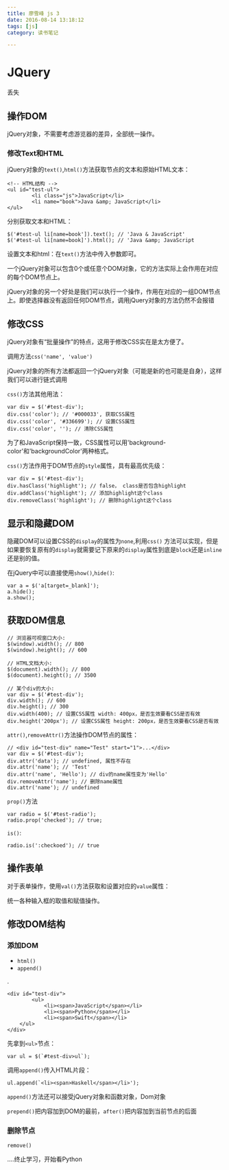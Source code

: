 ```yaml
---
title: 廖雪峰 js 3
date: 2016-08-14 13:18:12
tags: [js]
category: 读书笔记

---
```


# JQuery 

<!--more-->

丢失

## 操作DOM

jQuery对象，不需要考虑游览器的差异，全部统一操作。

### 修改Text和HTML

jQuery对象的`text()`,`html()`方法获取节点的文本和原始HTML文本：



	<!-- HTML结构 -->
	<ul id="test-ul">
    		<li class="js">JavaScript</li>
    		<li name="book">Java &amp; JavaScript</li>
	</ul>

分别获取文本和HTML：

	$('#test-ul li[name=book']).text(); // 'Java & JavaScript'
	$('#test-ul li[name=book]').html(); // 'Java &amp; JavaScript

设置文本和html：在`text()`方法中传入参数即可。

一个jQuery对象可以包含0个或任意个DOM对象，它的方法实际上会作用在对应的每个DOM节点上。

jQuery对象的另一个好处是我们可以执行一个操作，作用在对应的一组DOM节点上。即使选择器没有返回任何DOM节点，调用jQuery对象的方法仍然不会报错

## 修改CSS
jQuery对象有“批量操作”的特点，这用于修改CSS实在是太方便了。

调用方法`css('name', 'value')`

jQuery对象的所有方法都返回一个jQuery对象（可能是新的也可能是自身），这样我们可以进行链式调用

`css()`方法其他用法：

	var div = $('#test-div');
	div.css('color'); // '#000033', 获取CSS属性
	div.css('color', '#336699'); // 设置CSS属性
	div.css('color', ''); // 清除CSS属性

为了和JavaScript保持一致，CSS属性可以用'background-color'和'backgroundColor'两种格式。

`css()`方法作用于DOM节点的`style`属性，具有最高优先级：

	var div = $('#test-div');
	div.hasClass('highlight'); // false， class是否包含highlight
	div.addClass('highlight'); // 添加highlight这个class
	div.removeClass('highlight'); // 删除highlight这个class

## 显示和隐藏DOM

隐藏DOM可以设置CSS的`display`的属性为`none`,利用`css()` 方法可以实现，但是如果要恢复原有的`display`就需要记下原来的`display`属性到底是`block`还是`inline`还是别的值。

在jQuery中可以直接使用`show()`,`hide()`:

	var a = $('a[target=_blank]');
	a.hide();
	a.show();

## 获取DOM信息

	// 浏览器可视窗口大小:
	$(window).width(); // 800
	$(window).height(); // 600

	// HTML文档大小:
	$(document).width(); // 800
	$(document).height(); // 3500

	// 某个div的大小:
	var div = $('#test-div');
	div.width(); // 600
	div.height(); // 300
	div.width(400); // 设置CSS属性 width: 400px，是否生效要看CSS是否有效
	div.height('200px'); // 设置CSS属性 height: 200px，是否生效要看CSS是否有效

`attr()`,`removeAttr()`方法操作DOM节点的属性：

	// <div id="test-div" name="Test" start="1">...</div>
	var div = $('#test-div');
	div.attr('data'); // undefined, 属性不存在
	div.attr('name'); // 'Test'
	div.attr('name', 'Hello'); // div的name属性变为'Hello'
	div.removeAttr('name'); // 删除name属性
	div.attr('name'); // undefined

`prop()`方法

	var radio = $('#test-radio');
	radio.prop('checked'); // true;

`is()`:

	radio.is(':checkoed'); // true

## 操作表单

对于表单操作，使用`val()`方法获取和设置对应的`value`属性：

统一各种输入框的取值和赋值操作。

## 修改DOM结构

### 添加DOM

- `html()`
- `append()`

.

	<div id="test-div">
    		<ul>
        		<li><span>JavaScript</span></li>
        		<li><span>Python</span></li>
        		<li><span>Swift</span></li>
   	 	</ul>
	</div>

先拿到`<ul>`节点：

	var ul = $(`#test-div>ul`);

调用`append()`传入HTML片段：

	ul.append(`<li><span>Haskell</span></li>');

`append()`方法还可以接受jQuery对象和函数对象，Dom对象

`prepend()`把内容加到DOM的最前，`after()`把内容加到当前节点的后面

### 删除节点
`remove()`

....终止学习，开始看Python
